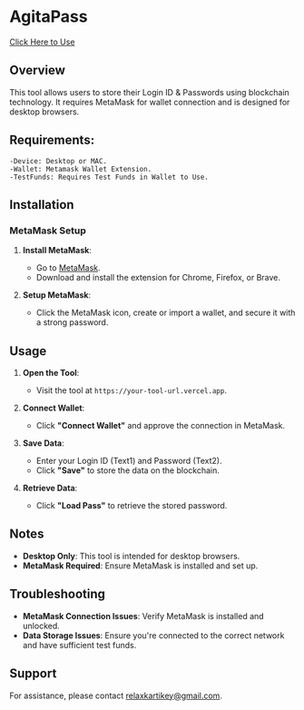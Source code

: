 # AgitaPass
[Click Here to Use](https://agita-pass.vercel.app/)

## Overview

This tool allows users to store their Login ID & Passwords using blockchain technology. It requires MetaMask for wallet connection and is designed for desktop browsers.

## Requirements:
    -Device: Desktop or MAC.
    -Wallet: Metamask Wallet Extension.
    -TestFunds: Requires Test Funds in Wallet to Use.


## Installation

### MetaMask Setup

1. **Install MetaMask**:
   - Go to [MetaMask](https://metamask.io/).
   - Download and install the extension for Chrome, Firefox, or Brave.

2. **Setup MetaMask**:
   - Click the MetaMask icon, create or import a wallet, and secure it with a strong password.

## Usage

1. **Open the Tool**:
   - Visit the tool at `https://your-tool-url.vercel.app`.

2. **Connect Wallet**:
   - Click **"Connect Wallet"** and approve the connection in MetaMask.

3. **Save Data**:
   - Enter your Login ID (Text1) and Password (Text2).
   - Click **"Save"** to store the data on the blockchain.

4. **Retrieve Data**:
   - Click **"Load Pass"** to retrieve the stored password.

## Notes

- **Desktop Only**: This tool is intended for desktop browsers.
- **MetaMask Required**: Ensure MetaMask is installed and set up.

## Troubleshooting

- **MetaMask Connection Issues**: Verify MetaMask is installed and unlocked.
- **Data Storage Issues**: Ensure you're connected to the correct network and have sufficient test funds.

## Support

For assistance, please contact [relaxkartikey@gmail.com](mailto:relaxkartikey@gmail.com).

